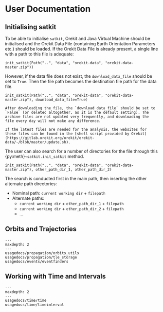 # User Documentation

## Initialising satkit

To be able to initialise `satkit`, Orekit and Java Virtual Machine should be initialised and the Orekit Data File (containing Earth Orientation Parameters etc.) should be loaded. If the Orekit Data File is already present, a single line with a path to this file is adequate:

    init_satkit(Path("..", "data", "orekit-data", "orekit-data-master.zip"))

However, if the data file does not exist, the `download_data_file` should be set to `True`. Then the file path becomes the destination file path for the data file. 

    init_satkit(Path("..", "data", "orekit-data", "orekit-data-master.zip"), download_data_file=True)

```{note}
After downloading the file, the `download_data_file` should be set to `False` (or deleted altogether, as it is the default setting). The archive files are not updated very frequently, and downloading the file every day will not make any difference.

If the latest files are needed for the analysis, the websites for these files can be found in the [shell script provided by Orekit](https://gitlab.orekit.org/orekit/orekit-data/-/blob/master/update.sh). 
```

The user can also search for a number of directories for the file through this {py:meth}`~satkit.init_satkit` method.

    init_satkit(Path("..", "data", "orekit-data", "orekit-data-master.zip"), other_path_dir_1, other_path_dir_2)

The search is conducted first in the main path, then inserting the other alternate path directories:

- Nominal path: `current working dir` + `filepath`
- Alternate paths: 
  - `current working dir` + `other_path_dir_1` + `filepath`
  - `current working dir` + `other_path_dir_2` + `filepath`
  - ...

## Orbits and Trajectories

```{toctree} 
---
maxdepth: 2
---
usagedocs/propagation/orbits_utils
usagedocs/propagation/tle_storage
usagedocs/events/eventfinders

```

## Working with Time and Intervals

```{toctree} 
---
maxdepth: 2
---
usagedocs/time/time
usagedocs/time/timeinterval

```



